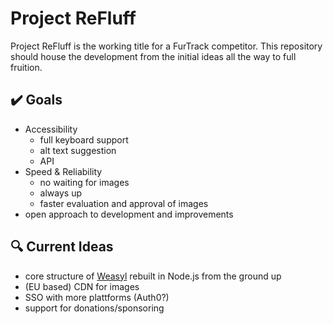 # Project ReFluff
Project ReFluff is the working title for a FurTrack competitor. This repository should house the development from the initial ideas all the way to full fruition.

## ✔️ Goals
- Accessibility
  - full keyboard support
  - alt text suggestion
  - API
- Speed & Reliability
  - no waiting for images
  - always up
  - faster evaluation and approval of images
- open approach to development and improvements

## 🔍 Current Ideas
- core structure of [Weasyl](https://github.com/Weasyl/weasyl) rebuilt in Node.js from the ground up
- (EU based) CDN for images
- SSO with more plattforms (Auth0?)
- support for donations/sponsoring
